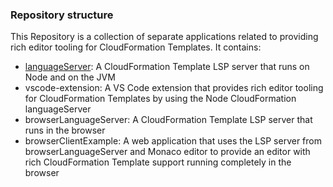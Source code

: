 ### Repository structure

This Repository is a collection of separate applications related to providing rich editor tooling for CloudFormation Templates. It contains:
- [languageServer](languageServer/README.md): A CloudFormation Template LSP server that runs on Node and on the JVM
- vscode-extension: A VS Code extension that provides rich editor tooling for CloudFormation Templates by using the Node CloudFormation languageServer
- browserLanguageServer: A CloudFormation Template LSP server that runs in the browser
- browserClientExample: A web application that uses the LSP server from browserLanguageServer and Monaco editor to provide an editor with rich CloudFormation Template support running completely in the browser
